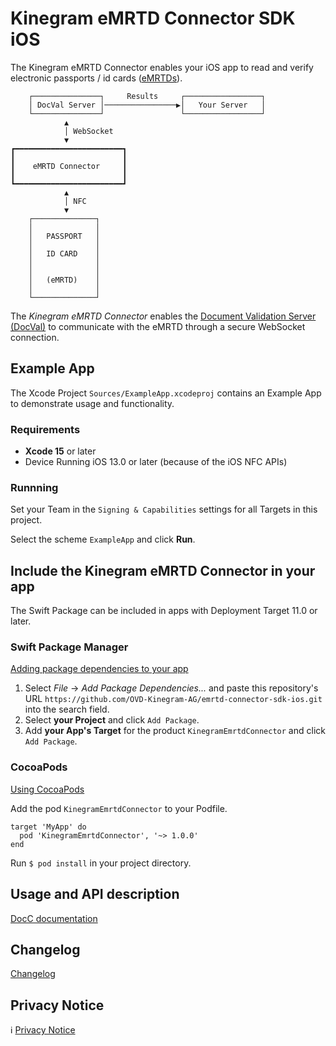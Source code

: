 # Kinegram eMRTD Connector SDK iOS

The Kinegram eMRTD Connector enables your iOS app to read and verify electronic passports / id cards ([eMRTDs][emrtd]).

```
    ┌───────────────┐     Results     ┌─────────────────┐
    │ DocVal Server │────────────────▶│   Your Server   │
    └───────────────┘                 └─────────────────┘
            ▲
            │ WebSocket
            ▼
┏━━━━━━━━━━━━━━━━━━━━━━━━┓
┃                        ┃
┃    eMRTD Connector     ┃
┃                        ┃
┗━━━━━━━━━━━━━━━━━━━━━━━━┛
            ▲
            │ NFC
            ▼
    ┌──────────────┐
    │              │
    │   PASSPORT   │
    │              │
    │   ID CARD    │
    │              │
    │              │
    │   (eMRTD)    │
    │              │
    └──────────────┘
```

The *Kinegram eMRTD Connector* enables the [Document Validation Server (DocVal)][docval] to communicate with the eMRTD through a secure WebSocket connection.

## Example App

The Xcode Project `Sources/ExampleApp.xcodeproj` contains an Example App to demonstrate usage and functionality.

### Requirements

* **Xcode 15** or later
* Device Running iOS 13.0 or later (because of the iOS NFC APIs)

### Runnning

Set your Team in the `Signing & Capabilities` settings for all Targets in this project.

Select the scheme `ExampleApp` and click **Run**.

## Include the Kinegram eMRTD Connector in your app

The Swift Package can be included in apps with Deployment Target 11.0 or later.

### Swift Package Manager

[Adding package dependencies to your app][add-packages]

1. Select _File_ -> _Add Package Dependencies..._ and paste this repository's URL `https://github.com/OVD-Kinegram-AG/emrtd-connector-sdk-ios.git` into the search field.
2. Select **your Project** and click `Add Package`.
3. Add **your App's Target** for the product `KinegramEmrtdConnector` and click `Add Package`.

### CocoaPods

[Using CocoaPods][using-cocoapods]

Add the pod `KinegramEmrtdConnector` to your Podfile.

```
target 'MyApp' do
  pod 'KinegramEmrtdConnector', '~> 1.0.0'
end
```

Run `$ pod install` in your project directory.

## Usage and API description

[DocC documentation][documentation]

## Changelog

[Changelog](CHANGELOG.md)

## Privacy Notice

ℹ️ [Privacy Notice](eMRTD%20Connector%20App%20DocVal%20Server_Privacy%20Notice.pdf)

[emrtd]: https://kta.pages.kurzdigital.com/kta-kinegram-document-validation-service/Security%20Mechanisms
[docval]: https://kta.pages.kurzdigital.com/kta-kinegram-document-validation-service/
[add-packages]: https://developer.apple.com/documentation/xcode/adding-package-dependencies-to-your-app
[using-cocoapods]: https://guides.cocoapods.org/using/using-cocoapods.html
[documentation]: https://ovd-kinegram-ag.github.io/emrtd-connector-sdk-ios/documentation/kinegramemrtdconnector

